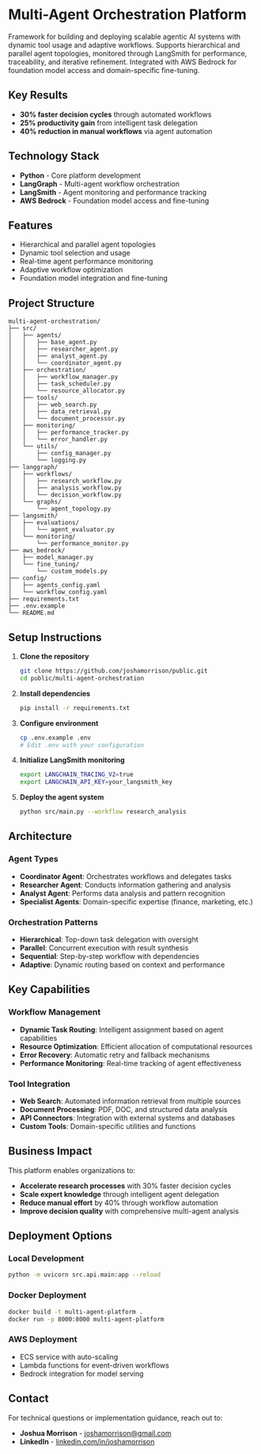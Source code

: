 # Multi-Agent Orchestration Platform

Framework for building and deploying scalable agentic AI systems with dynamic tool usage and adaptive workflows. Supports hierarchical and parallel agent topologies, monitored through LangSmith for performance, traceability, and iterative refinement. Integrated with AWS Bedrock for foundation model access and domain-specific fine-tuning.

## Key Results
- **30% faster decision cycles** through automated workflows
- **25% productivity gain** from intelligent task delegation
- **40% reduction in manual workflows** via agent automation

## Technology Stack
- **Python** - Core platform development
- **LangGraph** - Multi-agent workflow orchestration
- **LangSmith** - Agent monitoring and performance tracking
- **AWS Bedrock** - Foundation model access and fine-tuning

## Features
- Hierarchical and parallel agent topologies
- Dynamic tool selection and usage
- Real-time agent performance monitoring
- Adaptive workflow optimization
- Foundation model integration and fine-tuning

## Project Structure
```
multi-agent-orchestration/
├── src/
│   ├── agents/
│   │   ├── base_agent.py
│   │   ├── researcher_agent.py
│   │   ├── analyst_agent.py
│   │   └── coordinator_agent.py
│   ├── orchestration/
│   │   ├── workflow_manager.py
│   │   ├── task_scheduler.py
│   │   └── resource_allocator.py
│   ├── tools/
│   │   ├── web_search.py
│   │   ├── data_retrieval.py
│   │   └── document_processor.py
│   ├── monitoring/
│   │   ├── performance_tracker.py
│   │   └── error_handler.py
│   └── utils/
│       ├── config_manager.py
│       └── logging.py
├── langgraph/
│   ├── workflows/
│   │   ├── research_workflow.py
│   │   ├── analysis_workflow.py
│   │   └── decision_workflow.py
│   └── graphs/
│       └── agent_topology.py
├── langsmith/
│   ├── evaluations/
│   │   └── agent_evaluator.py
│   └── monitoring/
│       └── performance_monitor.py
├── aws_bedrock/
│   ├── model_manager.py
│   └── fine_tuning/
│       └── custom_models.py
├── config/
│   ├── agents_config.yaml
│   └── workflow_config.yaml
├── requirements.txt
├── .env.example
└── README.md
```

## Setup Instructions

1. **Clone the repository**
   ```bash
   git clone https://github.com/joshamorrison/public.git
   cd public/multi-agent-orchestration
   ```

2. **Install dependencies**
   ```bash
   pip install -r requirements.txt
   ```

3. **Configure environment**
   ```bash
   cp .env.example .env
   # Edit .env with your configuration
   ```

4. **Initialize LangSmith monitoring**
   ```bash
   export LANGCHAIN_TRACING_V2=true
   export LANGCHAIN_API_KEY=your_langsmith_key
   ```

5. **Deploy the agent system**
   ```bash
   python src/main.py --workflow research_analysis
   ```

## Architecture

### Agent Types
- **Coordinator Agent**: Orchestrates workflows and delegates tasks
- **Researcher Agent**: Conducts information gathering and analysis
- **Analyst Agent**: Performs data analysis and pattern recognition
- **Specialist Agents**: Domain-specific expertise (finance, marketing, etc.)

### Orchestration Patterns
- **Hierarchical**: Top-down task delegation with oversight
- **Parallel**: Concurrent execution with result synthesis
- **Sequential**: Step-by-step workflow with dependencies
- **Adaptive**: Dynamic routing based on context and performance

## Key Capabilities

### Workflow Management
- **Dynamic Task Routing**: Intelligent assignment based on agent capabilities
- **Resource Optimization**: Efficient allocation of computational resources
- **Error Recovery**: Automatic retry and fallback mechanisms
- **Performance Monitoring**: Real-time tracking of agent effectiveness

### Tool Integration
- **Web Search**: Automated information retrieval from multiple sources
- **Document Processing**: PDF, DOC, and structured data analysis
- **API Connectors**: Integration with external systems and databases
- **Custom Tools**: Domain-specific utilities and functions

## Business Impact

This platform enables organizations to:
- **Accelerate research processes** with 30% faster decision cycles
- **Scale expert knowledge** through intelligent agent delegation
- **Reduce manual effort** by 40% through workflow automation
- **Improve decision quality** with comprehensive multi-agent analysis

## Deployment Options

### Local Development
```bash
python -m uvicorn src.api.main:app --reload
```

### Docker Deployment
```bash
docker build -t multi-agent-platform .
docker run -p 8000:8000 multi-agent-platform
```

### AWS Deployment
- ECS service with auto-scaling
- Lambda functions for event-driven workflows
- Bedrock integration for model serving

## Contact

For technical questions or implementation guidance, reach out to:
- **Joshua Morrison** - [joshamorrison@gmail.com](mailto:joshamorrison@gmail.com)
- **LinkedIn** - [linkedin.com/in/joshamorrison](https://www.linkedin.com/in/joshamorrison)